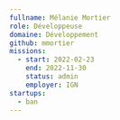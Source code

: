 ```yaml
---
fullname: Mélanie Mortier
role: Développeuse
domaine: Développement
github: mmortier
missions:
  - start: 2022-02-23
    end: 2022-11-30
    status: admin
    employer: IGN
startups:
  - ban
---
```


